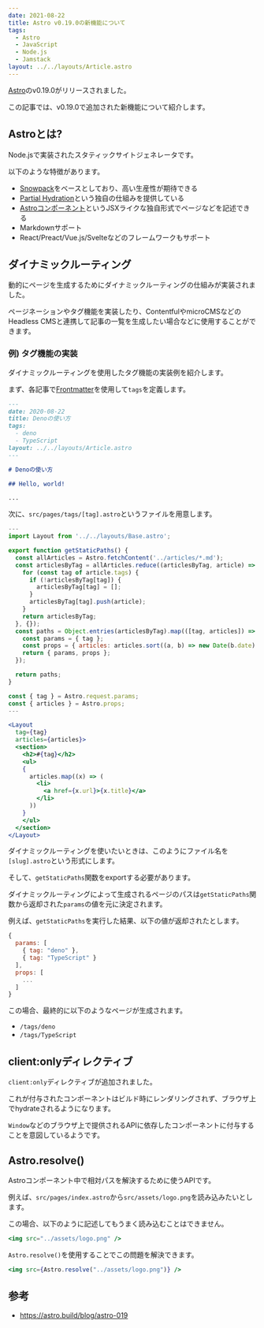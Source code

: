 ```yaml
---
date: 2021-08-22
title: Astro v0.19.0の新機能について
tags:
  - Astro
  - JavaScript
  - Node.js
  - Jamstack
layout: ../../layouts/Article.astro
---
```


[Astro](https://astro.build/)のv0.19.0がリリースされました。

この記事では、v0.19.0で追加された新機能について紹介します。

## Astroとは?

Node.jsで実装されたスタティックサイトジェネレータです。

以下のような特徴があります。

- [Snowpack](https://www.snowpack.dev/)をベースとしており、高い生産性が期待できる
- [Partial Hydration](https://docs.astro.build/core-concepts/component-hydration)という独自の仕組みを提供している
- [Astroコンポーネント](https://docs.astro.build/core-concepts/astro-components)というJSXライクな独自形式でページなどを記述できる
- Markdownサポート
- React/Preact/Vue.js/Svelteなどのフレームワークもサポート

## ダイナミックルーティング

動的にページを生成するためにダイナミックルーティングの仕組みが実装されました。

ページネーションやタグ機能を実装したり、ContentfulやmicroCMSなどのHeadless CMSと連携して記事の一覧を生成したい場合などに使用することができます。

### 例) タグ機能の実装

ダイナミックルーティングを使用したタグ機能の実装例を紹介します。

まず、各記事で[Frontmatter](https://middlemanapp.com/jp/basics/frontmatter/)を使用して`tags`を定義します。

```markdown
---
date: 2020-08-22
title: Denoの使い方
tags:
  - deno
  - TypeScript
layout: ../../layouts/Article.astro
---

# Denoの使い方

## Hello, world!

...
```

次に、`src/pages/tags/[tag].astro`というファイルを用意します。

```jsx
---
import Layout from '../../layouts/Base.astro';

export function getStaticPaths() {
  const allArticles = Astro.fetchContent('../articles/*.md');
  const articlesByTag = allArticles.reduce((articlesByTag, article) => {
    for (const tag of article.tags) {
      if (!articlesByTag[tag]) {
        articlesByTag[tag] = [];
      }
      articlesByTag[tag].push(article);
    }
    return articlesByTag;
  }, {});
  const paths = Object.entries(articlesByTag).map(([tag, articles]) => {
    const params = { tag };
    const props = { articles: articles.sort((a, b) => new Date(b.date) - new Date(a.date)) };
    return { params, props };
  });

  return paths;
}

const { tag } = Astro.request.params;
const { articles } = Astro.props;
---

<Layout
  tag={tag}
  articles={articles}>
  <section>
    <h2>#{tag}</h2>
    <ul>
    {
      articles.map((x) => (
        <li>
          <a href={x.url}>{x.title}</a>
        </li>
      ))
    }
    </ul>
  </section>
</Layout>
```

ダイナミックルーティングを使いたいときは、このようにファイル名を`[slug].astro`という形式にします。

そして、`getStaticPaths`関数をexportする必要があります。

ダイナミックルーティングによって生成されるページのパスは`getStaticPaths`関数から返却された`params`の値を元に決定されます。

例えば、`getStaticPaths`を実行した結果、以下の値が返却されたとします。

```javascript
{
  params: [
    { tag: "deno" },
    { tag: "TypeScript" }
  ],
  props: [
    ...
  ]
}
```

この場合、最終的に以下のようなページが生成されます。

- `/tags/deno`
- `/tags/TypeScript`

## client:onlyディレクティブ

`client:only`ディレクティブが追加されました。

これが付与されたコンポーネントはビルド時にレンダリングされず、ブラウザ上でhydrateされるようになります。

`Window`などのブラウザ上で提供されるAPIに依存したコンポーネントに付与することを意図しているようです。

## Astro.resolve()

Astroコンポーネント中で相対パスを解決するために使うAPIです。

例えば、`src/pages/index.astro`から`src/assets/logo.png`を読み込みたいとします。

この場合、以下のように記述してもうまく読み込むことはできません。

```jsx
<img src="../assets/logo.png" />
```

`Astro.resolve()`を使用することでこの問題を解決できます。

```jsx
<img src={Astro.resolve("../assets/logo.png")} />
```

## 参考

- https://astro.build/blog/astro-019
